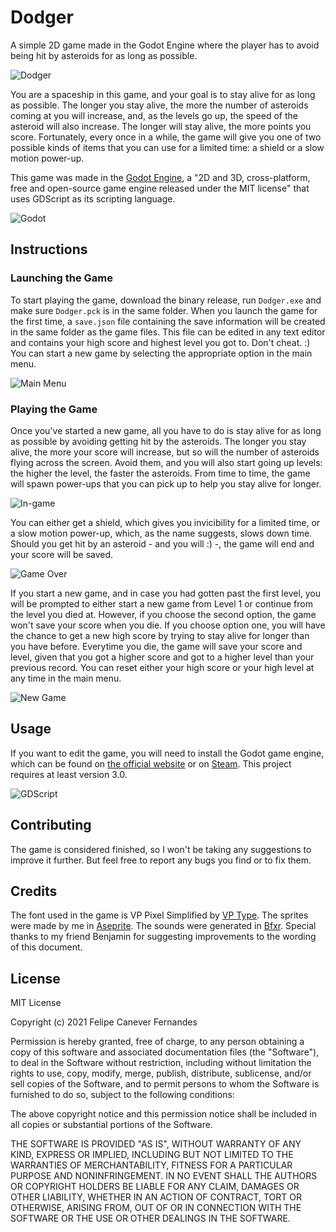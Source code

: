 # Dodger

A simple 2D game made in the Godot Engine where the player has to avoid being hit by asteroids for as long as possible.

![Dodger](https://i.imgur.com/lGzTklj.png)

You are a spaceship in this game, and your goal is to stay alive for as long as possible. The longer you stay alive, the more the number of asteroids coming at you will increase, and, as the levels go up, the speed of the asteroid will also increase. The longer will stay alive, the more points you score. Fortunately, every once in a while, the game will give you one of two possible kinds of items that you can use for a limited time: a shield or a slow motion power-up.

This game was made in the [Godot Engine](https://godotengine.org/), a "2D and 3D, cross-platform, free and open-source game engine released under the MIT license" that uses GDScript as its scripting language.

![Godot](https://i.imgur.com/PhBqFv8.png)

## Instructions

### Launching the Game

To start playing the game, download the binary release, run ```Dodger.exe``` and make sure ```Dodger.pck``` is in the same folder. When you launch the game for the first time, a ```save.json``` file containing the save information will be created in the same folder as the game files. This file can be edited in any text editor and contains your high score and highest level you got to. Don't cheat. :) You can start a new game by selecting the appropriate option in the main menu.


![Main Menu](https://i.imgur.com/N7N2nJj.png)

### Playing the Game

Once you've started a new game, all you have to do is stay alive for as long as possible by avoiding getting hit by the asteroids. The longer you stay alive, the more your score will increase, but so will the number of asteroids flying across the screen. Avoid them, and you will also start going up levels: the higher the level, the faster the asteroids. From time to time, the game will spawn power-ups that you can pick up to help you stay alive for longer.

![In-game](https://i.imgur.com/Fyakgsb.png)

You can either get a shield, which gives you invicibility for a limited time, or a slow motion power-up, which, as the name suggests, slows down time. Should you get hit by an asteroid - and you will :) -, the game will end and your score will be saved.

![Game Over](https://i.imgur.com/U3jEcrG.png)

If you start a new game, and in case you had gotten past the first level, you will be prompted to either start a new game from Level 1 or continue from the level you died at. However, if you choose the second option, the game won't save your score when you die. If you choose option one, you will have the chance to get a new high score by trying to stay alive for longer than you have before. Everytime you die, the game will save your score and level, given that you got a higher score and got to a higher level than your previous record. You can reset either your high score or your high level at any time in the main menu.

![New Game](https://i.imgur.com/kN8nMBc.png)

## Usage

If you want to edit the game, you will need to install the Godot game engine, which can be found on [the official website](https://godotengine.org/download) or on [Steam](https://store.steampowered.com/app/404790/Godot_Engine/). This project requires at least version 3.0.

![GDScript](https://i.imgur.com/upPkXPp.png)

## Contributing

The game is considered finished, so I won't be taking any suggestions to improve it further. But feel free to report any bugs you find or to fix them.

## Credits

The font used in the game is VP Pixel Simplified by [VP Type](https://www.myfonts.com/foundry/Val_Kalinic/). The sprites were made by me in [Aseprite](https://github.com/aseprite/aseprite). The sounds were generated in [Bfxr](https://www.bfxr.net/). Special thanks to my friend Benjamin for suggesting improvements to the wording of this document.

## License

MIT License

Copyright (c) 2021 Felipe Canever Fernandes

Permission is hereby granted, free of charge, to any person obtaining a copy
of this software and associated documentation files (the "Software"), to deal
in the Software without restriction, including without limitation the rights
to use, copy, modify, merge, publish, distribute, sublicense, and/or sell
copies of the Software, and to permit persons to whom the Software is
furnished to do so, subject to the following conditions:

The above copyright notice and this permission notice shall be included in all
copies or substantial portions of the Software.

THE SOFTWARE IS PROVIDED "AS IS", WITHOUT WARRANTY OF ANY KIND, EXPRESS OR
IMPLIED, INCLUDING BUT NOT LIMITED TO THE WARRANTIES OF MERCHANTABILITY,
FITNESS FOR A PARTICULAR PURPOSE AND NONINFRINGEMENT. IN NO EVENT SHALL THE
AUTHORS OR COPYRIGHT HOLDERS BE LIABLE FOR ANY CLAIM, DAMAGES OR OTHER
LIABILITY, WHETHER IN AN ACTION OF CONTRACT, TORT OR OTHERWISE, ARISING FROM,
OUT OF OR IN CONNECTION WITH THE SOFTWARE OR THE USE OR OTHER DEALINGS IN THE
SOFTWARE.
